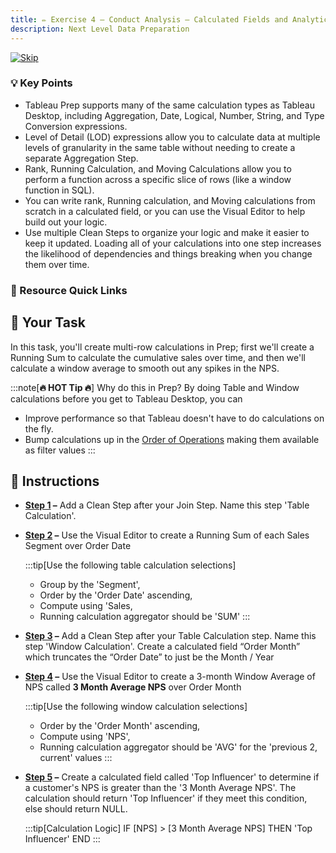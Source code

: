 ```yaml
---
title: ✏️ Exercise 4 – Conduct Analysis – Calculated Fields and Analytic Functions
description: Next Level Data Preparation
---
```

[![Skip](/images/skip.png)](#-instructions)
### 💡 Key Points

* Tableau Prep supports many of the same calculation types as Tableau Desktop, including Aggregation, Date, Logical, Number, String, and Type Conversion expressions.
* Level of Detail (LOD) expressions allow you to calculate data at multiple levels of granularity in the same table without needing to create a separate Aggregation Step.
* Rank, Running Calculation, and Moving Calculations allow you to perform a function across a specific slice of rows (like a window function in SQL).
* You can write rank, Running calculation, and Moving calculations from scratch in a calculated field, or you can use the Visual Editor to help build out your logic.
* Use multiple Clean Steps to organize your logic and make it easier to keep it updated. Loading all of your calculations into one step increases the likelihood of dependencies and things breaking when you change them over time.

### 📙 Resource Quick Links

## 🎯 Your Task

In this task, you'll create multi-row calculations in Prep; first we'll create a Running Sum to calculate the cumulative sales over time, and then we'll calculate a window average to smooth out any spikes in the NPS.

:::note[**🔥 HOT Tip 🔥**]
Why do this in Prep? By doing Table and Window calculations before you get to Tableau Desktop, you can
* Improve performance so that Tableau doesn't have to do calculations on the fly.
* Bump calculations up in the [Order of Operations](https://help.tableau.com/current/pro/desktop/en-us/order_of_operations.htm) making them available as filter values
:::

## 📝 Instructions

* **<a href="/../../reference/e4s1sol" target="_blank">Step 1</a> –** Add a Clean Step after your Join Step. Name this step 'Table Calculation'.
* **<a href="/../../reference/e4s1sol" target="_blank">Step 2</a> –** Use the Visual Editor to create a Running Sum of each Sales Segment over Order Date 

    :::tip[Use the following table calculation selections]
    * Group by the 'Segment',
    * Order by the 'Order Date' ascending,
    * Compute using 'Sales,
    * Running calculation aggregator should be 'SUM'
  :::

* **<a href="/../../reference/e4s4sol" target="_blank">Step 3</a> –** Add a Clean Step after your Table Calculation step. Name this step 'Window Calculation'. Create a calculated field “Order Month” which truncates the “Order Date” to just be the Month / Year
* **<a href="/../../reference/e4s2sol" target="_blank">Step 4</a> –** Use the Visual Editor to create a 3-month Window Average of NPS called **3 Month Average NPS** over Order Month

    :::tip[Use the following window calculation selections]
    * Order by the 'Order Month' ascending,
    * Compute using 'NPS',
    * Running calculation aggregator should be 'AVG' for the 'previous 2, current' values
  :::


* **<a href="/../../reference/e4s3sol" target="_blank">Step 5</a> –** Create a calculated field called 'Top Influencer' to determine if a customer's NPS is greater than the '3 Month Average NPS'. The calculation should return 'Top Influencer' if they meet this condition, else should return NULL.

    :::tip[Calculation Logic]
    IF [NPS] > [3 Month Average NPS] THEN 'Top Influencer' END
    :::
